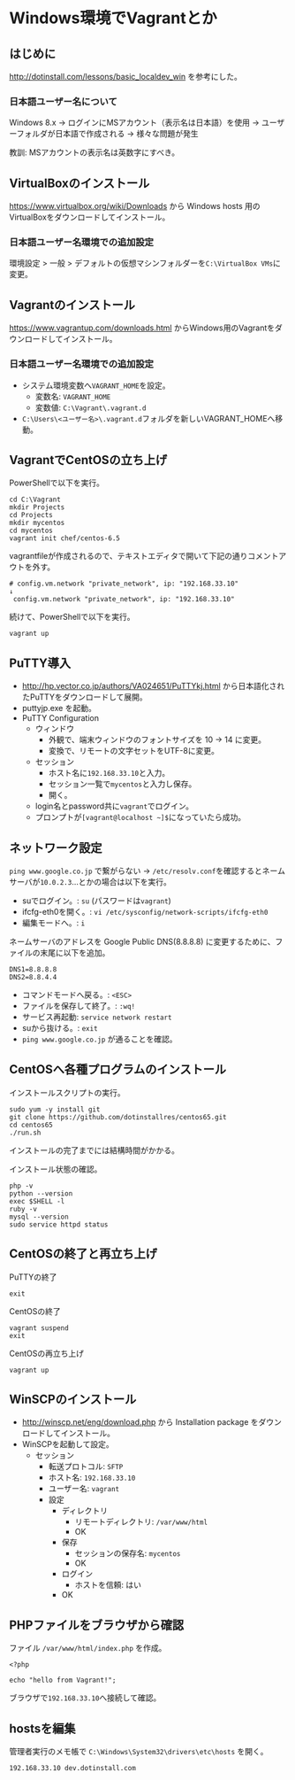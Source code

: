 ﻿Windows環境でVagrantとか
========================

## はじめに
<http://dotinstall.com/lessons/basic_localdev_win> を参考にした。

### 日本語ユーザー名について
Windows 8.x → ログインにMSアカウント（表示名は日本語）を使用 → ユーザーフォルダが日本語で作成される → 様々な問題が発生

教訓: MSアカウントの表示名は英数字にすべき。

## VirtualBoxのインストール
<https://www.virtualbox.org/wiki/Downloads> から Windows hosts 用のVirtualBoxをダウンロードしてインストール。

### 日本語ユーザー名環境での追加設定
環境設定 > 一般 > デフォルトの仮想マシンフォルダーを`C:\VirtualBox VMs`に変更。

## Vagrantのインストール
<https://www.vagrantup.com/downloads.html> からWindows用のVagrantをダウンロードしてインストール。

### 日本語ユーザー名環境での追加設定
- システム環境変数へ`VAGRANT_HOME`を設定。
  - 変数名: `VAGRANT_HOME`
  - 変数値: `C:\Vagrant\.vagrant.d`
- `C:\Users\<ユーザー名>\.vagrant.d`フォルダを新しいVAGRANT_HOMEへ移動。

## VagrantでCentOSの立ち上げ
PowerShellで以下を実行。
```
cd C:\Vagrant
mkdir Projects
cd Projects
mkdir mycentos
cd mycentos
vagrant init chef/centos-6.5
```

vagrantfileが作成されるので、テキストエディタで開いて下記の通りコメントアウトを外す。
```
# config.vm.network "private_network", ip: "192.168.33.10"
↓
 config.vm.network "private_network", ip: "192.168.33.10"
```

続けて、PowerShellで以下を実行。
```
vagrant up
```

## PuTTY導入
- <http://hp.vector.co.jp/authors/VA024651/PuTTYkj.html> から日本語化されたPuTTYをダウンロードして展開。
- puttyjp.exe を起動。
- PuTTY Configuration
  - ウィンドウ
    - 外観で、端末ウィンドウのフォントサイズを 10 → 14 に変更。
    - 変換で、リモートの文字セットをUTF-8に変更。
  - セッション
    - ホスト名に`192.168.33.10`と入力。
    - セッション一覧で`mycentos`と入力し保存。
    - 開く。
  - login名とpassword共に`vagrant`でログイン。
  - プロンプトが`[vagrant@localhost ~]$`になっていたら成功。

## ネットワーク設定
`ping www.google.co.jp` で繋がらない → `/etc/resolv.conf`を確認するとネームサーバが`10.0.2.3`…とかの場合は以下を実行。
- suでログイン。: `su` (パスワードは`vagrant`)
- ifcfg-eth0を開く。: `vi /etc/sysconfig/network-scripts/ifcfg-eth0`
- 編集モードへ。: `i`

ネームサーバのアドレスを Google Public DNS(8.8.8.8) に変更するために、ファイルの末尾に以下を追加。
```
DNS1=8.8.8.8
DNS2=8.8.4.4
```

- コマンドモードへ戻る。: `<ESC>`
- ファイルを保存して終了。: `:wq!`
- サービス再起動: `service network restart`
- suから抜ける。: `exit`
- `ping www.google.co.jp` が通ることを確認。

## CentOSへ各種プログラムのインストール
インストールスクリプトの実行。
```
sudo yum -y install git
git clone https://github.com/dotinstallres/centos65.git
cd centos65
./run.sh
```

インストールの完了までには結構時間がかかる。

インストール状態の確認。
```
php -v
python --version
exec $SHELL -l
ruby -v
mysql --version
sudo service httpd status
```

## CentOSの終了と再立ち上げ
PuTTYの終了
```
exit
```

CentOSの終了
```
vagrant suspend
exit
```

CentOSの再立ち上げ
```
vagrant up
```

## WinSCPのインストール
- <http://winscp.net/eng/download.php> から Installation package をダウンロードしてインストール。
- WinSCPを起動して設定。
  - セッション
    - 転送プロトコル: `SFTP`
    - ホスト名: `192.168.33.10`
    - ユーザー名: `vagrant`
    - 設定
      - ディレクトリ
        - リモートディレクトリ: `/var/www/html`
        - OK
      - 保存
        - セッションの保存名: `mycentos`
        - OK
      - ログイン
        - ホストを信頼: はい
      - OK

## PHPファイルをブラウザから確認
ファイル `/var/www/html/index.php` を作成。

```php:/var/www/html/index.php
<?php

echo "hello from Vagrant!";

```

ブラウザで`192.168.33.10`へ接続して確認。

## hostsを編集
管理者実行のメモ帳で `C:\Windows\System32\drivers\etc\hosts` を開く。

```
192.168.33.10 dev.dotinstall.com
```
